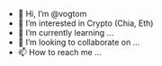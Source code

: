 - 👋 Hi, I’m @vogtom
- 👀 I’m interested in Crypto (Chia, Eth)
- 🌱 I’m currently learning ...
- 💞️ I’m looking to collaborate on ...
- 📫 How to reach me ...

<!---
vogtom/vogtom is a ✨ special ✨ repository because its `README.md` (this file) appears on your GitHub profile.
You can click the Preview link to take a look at your changes.
--->

